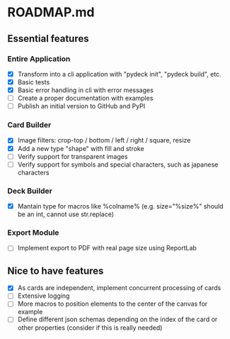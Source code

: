 # ROADMAP.md

## Essential features

### Entire Application
- [x] Transform into a cli application with "pydeck init", "pydeck build", etc.
- [x] Basic tests
- [x] Basic error handling in cli with error messages
- [ ] Create a proper documentation with examples
- [ ] Publish an initial version to GitHub and PyPI

### Card Builder
- [x] Image filters: crop-top / bottom / left / right / square, resize
- [x] Add a new type "shape" with fill and stroke
- [ ] Verify support for transparent images
- [ ] Verify support for symbols and special characters, such as japanese characters

### Deck Builder
- [x] Mantain type for macros like %colname% (e.g. size="%size%" should be an int, cannot use str.replace)

### Export Module
- [ ] Implement export to PDF with real page size using ReportLab

## Nice to have features
- [x] As cards are independent, implement concurrent processing of cards
- [ ] Extensive logging
- [ ] More macros to position elements to the center of the canvas for example
- [ ] Define different json schemas depending on the index of the card or other properties (consider if this is really needed)
